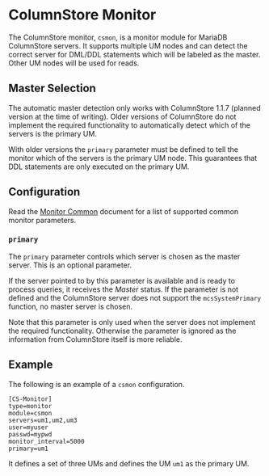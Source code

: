 # ColumnStore Monitor

The ColumnStore monitor, `csmon`, is a monitor module for MariaDB ColumnStore
servers. It supports multiple UM nodes and can detect the correct server for
DML/DDL statements which will be labeled as the master. Other UM nodes will be
used for reads.

## Master Selection

The automatic master detection only works with ColumnStore 1.1.7 (planned
version at the time of writing). Older versions of ColumnStore do not implement
the required functionality to automatically detect which of the servers is the
primary UM.

With older versions the `primary` parameter must be defined to tell the monitor
which of the servers is the primary UM node. This guarantees that DDL statements
are only executed on the primary UM.

## Configuration

Read the [Monitor Common](Monitor-Common.md) document for a list of supported
common monitor parameters.

### `primary`

The `primary` parameter controls which server is chosen as the master
server. This is an optional parameter.

If the server pointed to by this parameter is available and is ready to process
queries, it receives the _Master_ status. If the parameter is not defined and
the ColumnStore server does not support the `mcsSystemPrimary` function, no
master server is chosen.

Note that this parameter is only used when the server does not implement the
required functionality. Otherwise the parameter is ignored as the information
from ColumnStore itself is more reliable.

## Example

The following is an example of a `csmon` configuration.

```
[CS-Monitor]
type=monitor
module=csmon
servers=um1,um2,um3
user=myuser
passwd=mypwd
monitor_interval=5000
primary=um1
```

It defines a set of three UMs and defines the UM `um1` as the primary UM.

